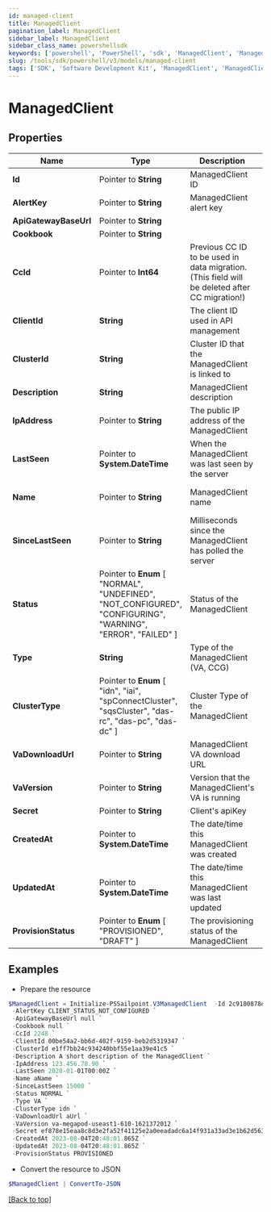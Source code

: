```yaml
---
id: managed-client
title: ManagedClient
pagination_label: ManagedClient
sidebar_label: ManagedClient
sidebar_class_name: powershellsdk
keywords: ['powershell', 'PowerShell', 'sdk', 'ManagedClient', 'ManagedClient'] 
slug: /tools/sdk/powershell/v3/models/managed-client
tags: ['SDK', 'Software Development Kit', 'ManagedClient', 'ManagedClient']
---
```



# ManagedClient

## Properties

Name | Type | Description | Notes
------------ | ------------- | ------------- | -------------
**Id** |  Pointer to **String** | ManagedClient ID | [optional] [readonly] 
**AlertKey** |  Pointer to **String** | ManagedClient alert key | [optional] [readonly] 
**ApiGatewayBaseUrl** |  Pointer to **String** |  | [optional] 
**Cookbook** |  Pointer to **String** |  | [optional] 
**CcId** |  Pointer to **Int64** | Previous CC ID to be used in data migration. (This field will be deleted after CC migration!) | [optional] 
**ClientId** |  **String** | The client ID used in API management | [required]
**ClusterId** |  **String** | Cluster ID that the ManagedClient is linked to | [required]
**Description** |  **String** | ManagedClient description | [required][default to ""]
**IpAddress** |  Pointer to **String** | The public IP address of the ManagedClient | [optional] [readonly] 
**LastSeen** |  Pointer to **System.DateTime** | When the ManagedClient was last seen by the server | [optional] [readonly] 
**Name** |  Pointer to **String** | ManagedClient name | [optional] [default to "VA-$clientId"]
**SinceLastSeen** |  Pointer to **String** | Milliseconds since the ManagedClient has polled the server | [optional] [readonly] 
**Status** |  Pointer to  **Enum** [  "NORMAL",    "UNDEFINED",    "NOT_CONFIGURED",    "CONFIGURING",    "WARNING",    "ERROR",    "FAILED" ] | Status of the ManagedClient | [optional] [readonly] 
**Type** |  **String** | Type of the ManagedClient (VA, CCG) | [required]
**ClusterType** |  Pointer to  **Enum** [  "idn",    "iai",    "spConnectCluster",    "sqsCluster",    "das-rc",    "das-pc",    "das-dc" ] | Cluster Type of the ManagedClient | [optional] [readonly] 
**VaDownloadUrl** |  Pointer to **String** | ManagedClient VA download URL | [optional] [readonly] 
**VaVersion** |  Pointer to **String** | Version that the ManagedClient's VA is running | [optional] [readonly] 
**Secret** |  Pointer to **String** | Client's apiKey | [optional] 
**CreatedAt** |  Pointer to **System.DateTime** | The date/time this ManagedClient was created | [optional] 
**UpdatedAt** |  Pointer to **System.DateTime** | The date/time this ManagedClient was last updated | [optional] 
**ProvisionStatus** |  Pointer to  **Enum** [  "PROVISIONED",    "DRAFT" ] | The provisioning status of the ManagedClient | [optional] [readonly] 

## Examples

- Prepare the resource
```powershell
$ManagedClient = Initialize-PSSailpoint.V3ManagedClient  -Id 2c9180878eaf4204018eb019c3570003 `
 -AlertKey CLIENT_STATUS_NOT_CONFIGURED `
 -ApiGatewayBaseUrl null `
 -Cookbook null `
 -CcId 2248 `
 -ClientId 00be54a2-bb6d-402f-9159-beb2d5319347 `
 -ClusterId e1ff7bb24c934240bbf55e1aa39e41c5 `
 -Description A short description of the ManagedClient `
 -IpAddress 123.456.78.90 `
 -LastSeen 2020-01-01T00:00Z `
 -Name aName `
 -SinceLastSeen 15000 `
 -Status NORMAL `
 -Type VA `
 -ClusterType idn `
 -VaDownloadUrl aUrl `
 -VaVersion va-megapod-useast1-610-1621372012 `
 -Secret ef878e15eaa8c8d3e2fa52f41125e2a0eeadadc6a14f931a33ad3e1b62d56381 `
 -CreatedAt 2023-08-04T20:48:01.865Z `
 -UpdatedAt 2023-08-04T20:48:01.865Z `
 -ProvisionStatus PROVISIONED
```

- Convert the resource to JSON
```powershell
$ManagedClient | ConvertTo-JSON
```


[[Back to top]](#) 

